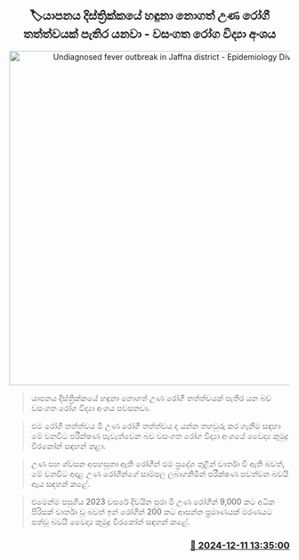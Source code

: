 <p align='center'><b><h2 align='center' title='Undiagnosed fever outbreak in Jaffna district - Epidemiology Division'>🏷යාපනය දිස්ත්‍රික්කයේ හඳුනා නොගත් උණ රෝගී තත්ත්වයක් පැතිර යනවා - වසංගත රෝග විද්‍යා අංශය</h2></b></p>
<p align='center'><img src='https://helakuru.sgp1.cdn.digitaloceanspaces.com/esana/images/lib/fever-children-archived.jpg' width='600' alt='Undiagnosed fever outbreak in Jaffna district - Epidemiology Division'></p>

> යාපනය දිස්ත්‍රික්කයේ හඳුනා නොගත් උණ රෝගී තත්ත්වයක් පැතිර යන බව වසංගත රෝග විද්‍යා අංශය පවසනවා.

> එම රෝගී තත්ත්වය මී උණ රෝගී තත්ත්වය ද යන්න තහවුරු කර ගැනීම සඳහා මේ වනවිට පරීක්ෂණ පැවැත්වෙන බව වසංගත රෝග විද්‍යා අංශයේ වෛද්‍ය කුමුදු වීරකෝන් සඳහන් කළා.

> උණ සහ ශ්වසන අපහසුතා ඇති රෝගීන් එම ප්‍රදේශ තුළින් වාර්තා වී ඇති බවත්, මේ වනවිට අදාළ උණ රෝගීන්ගේ සාම්පල ලබාගනිමින් පරීක්ෂණ පවත්වන බවයි ඇය සඳහන් කළේ.

> එමෙන්ම පසුගිය 2023 වසරේ දිවයින පුරා මී උණ රෝගීන් 9,000 කට අධික පිරිසක් වාර්තා වූ බවත් ඉන් රෝගීන් 200 කට ආසන්න ප්‍රමාණයක් මරණයට පත්වූ බවයි වෛද්‍ය කුමුදු වීරකෝන් සඳහන් කළේ.



<h3 align='right'><a href='https://www.helakuru.lk/esana/p/105827/'>📅 2024-12-11 13:35:00</a></h3>
